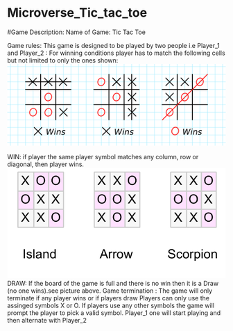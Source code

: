 # Microverse_Tic_tac_toe

#Game Description:
Name of Game: Tic Tac Toe

Game rules: This game is designed to be played by two people i.e Player_1 and Player_2 : For winning conditions player has to match the following cells but not limited to only the ones shown:
![Screenshot 1](images/Winner.png)

WIN: if player the same player symbol matches any column, row or diagonal, then player wins.
![Screenshot 1](images/draw.png)
DRAW: If the board of the game is full and there is no win then it is a Draw (no one wins).see picture above.
Game termination : The game will only terminate if any player wins or if players draw
Players can only use the assinged symbols X or O. If players use any other symbols the game will prompt the player to pick a valid symbol.
Player_1 one will start playing and then alternate with Player_2
